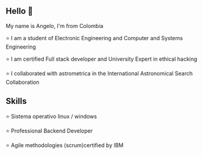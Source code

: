 ## Hello :wave:

My name is Angelo, I'm from Colombia 

:star: I am a student of Electronic Engineering and Computer and Systems Engineering

:star: I am certified Full stack developer and University Expert in ethical hacking

:star: I collaborated with astrometrica in the International Astronomical Search Collaboration

## Skills

:star: Sistema operativo linux / windows

:star: Professional Backend Developer

:star: Agile methodologies (scrum)certified by IBM




